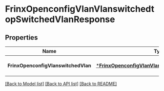 # FrinxOpenconfigVlanVlanswitchedtopSwitchedVlanResponse

## Properties
Name | Type | Description | Notes
------------ | ------------- | ------------- | -------------
**FrinxOpenconfigVlanswitchedVlan** | [***FrinxOpenconfigVlanVlanswitchedtopSwitchedVlan**](frinx.openconfig.vlan.vlanswitchedtop.SwitchedVlan.md) |  | [optional] [default to null]

[[Back to Model list]](../README.md#documentation-for-models) [[Back to API list]](../README.md#documentation-for-api-endpoints) [[Back to README]](../README.md)



